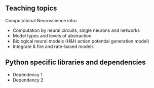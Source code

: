 ## Teaching topics

Computational Neuroscience intro
- Computation by neural circuits, single neurons and networks
- Model types and levels of abstraction
- Biological neural models (H&H action potential generation model)
- Integrate & fire and rate-based models


## Python specific libraries and dependencies
- Dependency 1
- Dependency 2
